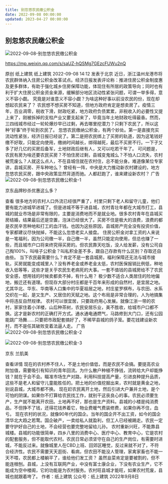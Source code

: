 ```yaml
---
title: 别忽悠农民缴公积金
date: 2022-09-08 00:00:00
updated: 2023-04-27 00:00:00
---
```


## 别忽悠农民缴公积金

![2022-09-08-别忽悠农民缴公积金](assets/2022-09-08-别忽悠农民缴公积金.jpeg)

https://mp.weixin.qq.com/s/saUZ-hQSMg7GEzcFUWu2nQ

原创 纸上建筑 纸上建筑 2022-09-08 14:12 发表于北京
近日，浙江温州龙港市将农民群体纳入住房公积金改革试点。经济日报发表评论称：推进住房公积金制度惠及更多群体，有助于强化城乡住房保障功能，体现住有所居的政策导向；同时也有利于扩大住房公积金资金来源，缓解部分地区流动性紧张问题，可谓一举多得，意义不容小觑。
究竟是对谁意义不容小觑？为啥这种好事以前没农民的份，现在却想起农民来了？
农民想不想买房不知道，但地方政府肯定是想卖房了。疫情三年，百业凋零，税收下滑，财政吃紧，地方政府负债累累，非税收入的必要性又提上来了，刚被拆掉的支柱产业又要支起来了，毕竟当年土地财政吃得最香。然而，三四线城市经过一轮轮爆炒早已过剩，再去哪里挖潜力？只剩下农民了，所以这种“好事”终于轮到农民了。
忽悠农民缴纳公积金，有两个妙处。第一是直接充实流动性紧张，经济日报已经说了。第二是把农民绑上了买房的轨道，因为这笔钱好缴不好取，只能定向使用，缴纳时间越长，绑得越死，最后不买房不行。一下子又多了好几亿的买房后备军，土地财政后继有人，又可以吃若干年了。
可问题是，农民有房为啥还要农民买房？不怕住房过剩，县城变鬼城么？不怕人口流失，农村被荒废么？人就这么点人，不在县城住就在农村住，总不能分身。难道像某位专家讲，县城买房、开车种地么？
曾经有一阵，中央是大力推动新农村建设的，地方忽悠农民买房，跟中央政策显然背道而驰。人都赶跑了，谁来建设新农村？
广告
![2022-09-08-别忽悠农民缴公积金-1](assets/2022-09-08-别忽悠农民缴公积金-1.png)

京东品牌秒杀优惠这么多？

查看
很多地方的农村人口外流已经很严重了，村里只剩下老人和留守儿童，他们要有能力进城早进城了。但是进城不等于进县城，农村青壮年都在大城市打工，县城的就业市场是非常有限的，主要是消费地而不是就业地。很多农村青年在县城买房结婚，结果最后还是空置，泡沫已经很大了。买房不住是极大的浪费，浪费的都是农民辛苦种地和打工的血汗钱。也因为这些原因，县城房产完全没有投资价值，专家都建议尽快抛掉，不能这么忽悠老实人接盘。
住房公积金对拿工资的人来说是一笔福利，因为公司缴一半，自己缴一半，虽然只能定向使用，但总也赚了一些，而且城市户口将来终究得买房的。但农民靠天吃饭，没人给发薪，没有公司自己掏100%，叫啥子公积金？叫私积金差不多，跟自己存款有什么区别？存取还自由些。
当下农民最需要什么？肯定不是一套县城房。福利保障还无法与城市接轨，买房就能变成城里人？没有养老金或养老金太低，农村医保报销比例低，种地收入低等等，这些才是关乎农民生老病死的大事。一套不值钱的县城房给不了农民安全感，想用钱的时候卖都卖不掉，有什么用？
极少数不适合人类居住的险地偏地，搬迁还有道理。但现存大部分村庄都是千百年来形成的自然村，是宜居之地。尤其华北、华东、华南等人口集中的华夏祖居之地，村庄星罗棋布，与农田、水系交织在一起，是又生产、又居住的天赋之地。这个布局是非常合理的，人为地搞集中将违反自然规律。
农村可以很宜居，只要政府用心发展。就像江浙一带的农村，家家住着小洋楼，山后种茶树，农民安居乐业，美不胜收，给城市户口都不换。这才是新农村的正确打开方式。通水通电通燃气，马路修到大门口，还有公园能跳广场舞……只要把市政配套搞好了，不稀罕县城的鸽子笼。要花钱建设新农村，而不是任其破败变着法逼人走。
广告
![2022-09-08-别忽悠农民缴公积金-2](assets/2022-09-08-别忽悠农民缴公积金-2.png)

![2022-09-08-别忽悠农民缴公积金-3](assets/2022-09-08-别忽悠农民缴公积金-3.jpeg)

京东 兰肌美

查看详情
现在的农村养不住人，不是土地价值低，而是农民不会搞。要提高农业附加值，需要吸引有知识的青年回流。为什么散户种植不挣钱，流转给大户却能挣钱？就在于会不会。瞄准市场生产对路，利用科技提高产量，引进良种提升品质，这些不是老人和留守儿童能胜任的。把土地的价值挖掘出来，农村就是黄金之地，别说县城，大城市都不换。
现在赶农民离开土地，然后引进大户兼并土地，是个可怕的阴谋。如果你不打算给农民找工作，就别干这丧良心的事。农民必须要生产，生产就不能离开农田。土地再不好，那也是生产资料。县城的小楼是纯消费品，不但挣不了钱，还得花钱养着它，物业费暖气费装修费，如果你再不住，血亏。
现在农村的状况，就像90年代的国企。当年的国企开不出工资，如今的国企清华北大趋之若鹜。国企破产，一卖给私人就盈利，但工人已经被踢走。农民一定要守护好自己的土地，不会经营也要完整地留给儿孙。
农村重新兴旺，不能靠县城楼。县城的功能很简单，四乡八里的消费中心、医疗中心、教育中心，它是农村的配套服务，但不能取代农村。农民日常必须坚守在自己的生产岗位，有需要时进城，不能反过来。就像城里人在CBD上班、回郊区睡觉，反过来就不对了，不符合经济性。农民不需要天天逛街、看病，但农田不能没人管理，家禽家畜也不能一天不喂，农民都上楼躺平了，谁给他们发工资？
虽然韭菜肯定是要被割的，但不能连根刨。县城，上没有互联网产业，中没有富士康企业，下没有农业生产，它不能成为空中楼阁，它的功能是为农村服务。农村旺县城才能旺，如果农村荒废，县城也就跟着垮了。
作者：纸上建筑
公众号：纸上建筑
2022年9月8日
